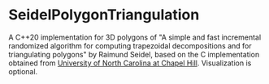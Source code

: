 # SeidelPolygonTriangulation
A C++20 implementation for 3D polygons of "A simple and fast incremental randomized algorithm for computing trapezoidal decompositions and for triangulating polygons" by Raimund Seidel, based on the C implementation obtained from [University of North Carolina at Chapel Hill](http://www.cs.unc.edu/~dm/CODE/GEM/chapter.html). Visualization is optional.



